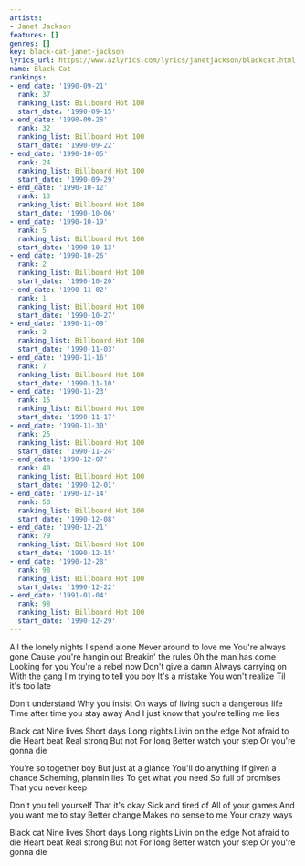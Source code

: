 ```yaml
---
artists:
- Janet Jackson
features: []
genres: []
key: black-cat-janet-jackson
lyrics_url: https://www.azlyrics.com/lyrics/janetjackson/blackcat.html
name: Black Cat
rankings:
- end_date: '1990-09-21'
  rank: 37
  ranking_list: Billboard Hot 100
  start_date: '1990-09-15'
- end_date: '1990-09-28'
  rank: 32
  ranking_list: Billboard Hot 100
  start_date: '1990-09-22'
- end_date: '1990-10-05'
  rank: 24
  ranking_list: Billboard Hot 100
  start_date: '1990-09-29'
- end_date: '1990-10-12'
  rank: 13
  ranking_list: Billboard Hot 100
  start_date: '1990-10-06'
- end_date: '1990-10-19'
  rank: 5
  ranking_list: Billboard Hot 100
  start_date: '1990-10-13'
- end_date: '1990-10-26'
  rank: 2
  ranking_list: Billboard Hot 100
  start_date: '1990-10-20'
- end_date: '1990-11-02'
  rank: 1
  ranking_list: Billboard Hot 100
  start_date: '1990-10-27'
- end_date: '1990-11-09'
  rank: 2
  ranking_list: Billboard Hot 100
  start_date: '1990-11-03'
- end_date: '1990-11-16'
  rank: 7
  ranking_list: Billboard Hot 100
  start_date: '1990-11-10'
- end_date: '1990-11-23'
  rank: 15
  ranking_list: Billboard Hot 100
  start_date: '1990-11-17'
- end_date: '1990-11-30'
  rank: 25
  ranking_list: Billboard Hot 100
  start_date: '1990-11-24'
- end_date: '1990-12-07'
  rank: 40
  ranking_list: Billboard Hot 100
  start_date: '1990-12-01'
- end_date: '1990-12-14'
  rank: 58
  ranking_list: Billboard Hot 100
  start_date: '1990-12-08'
- end_date: '1990-12-21'
  rank: 79
  ranking_list: Billboard Hot 100
  start_date: '1990-12-15'
- end_date: '1990-12-28'
  rank: 98
  ranking_list: Billboard Hot 100
  start_date: '1990-12-22'
- end_date: '1991-01-04'
  rank: 98
  ranking_list: Billboard Hot 100
  start_date: '1990-12-29'
---
```


All the lonely nights I spend alone
Never around to love me
You're always gone
Cause you're hangin out
Breakin' the rules
Oh the man has come
Looking for you
You're a rebel now
Don't give a damn
Always carrying on
With the gang
I'm trying to tell you boy
It's a mistake
You won't realize
Til it's too late

Don't understand
Why you insist
On ways of living such a dangerous life
Time after time you stay away
And I just know that you're telling me lies

Black cat
Nine lives
Short days
Long nights
Livin on the edge
Not afraid to die
Heart beat
Real strong
But not
For long
Better watch your step
Or you're gonna die

You're so together boy
But just at a glance
You'll do anything
If given a chance
Scheming, plannin lies
To get what you need
So full of promises
That you never keep

Don't you tell yourself
That it's okay
Sick and tired of
All of your games
And you want me to stay
Better change
Makes no sense to me
Your crazy ways

Black cat
Nine lives
Short days
Long nights
Livin on the edge
Not afraid to die
Heart beat
Real strong
But not
For long
Better watch your step
Or you're gonna die



